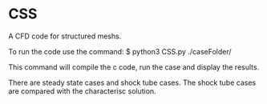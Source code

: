# CSS
A CFD code for structured meshs.

To run the code use the command:
$ python3 CSS.py ./caseFolder/

This command will compile the c code, run the case and display the results.

There are steady state cases and shock tube cases. The shock tube cases are compared with the characterisc solution.
